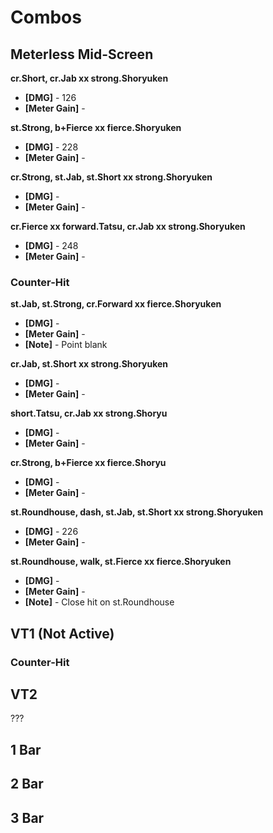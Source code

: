 # Combos #

## Meterless Mid-Screen ##

**cr.Short, cr.Jab xx strong.Shoryuken**
- **[DMG]** - 126
- **[Meter Gain]** -

**st.Strong, b+Fierce xx fierce.Shoryuken**
- **[DMG]** - 228
- **[Meter Gain]** -

**cr.Strong, st.Jab, st.Short xx strong.Shoryuken**
- **[DMG]** -
- **[Meter Gain]** -

**cr.Fierce xx forward.Tatsu, cr.Jab xx strong.Shoryuken**
- **[DMG]** - 248
- **[Meter Gain]** -

### Counter-Hit

**st.Jab, st.Strong, cr.Forward xx fierce.Shoryuken**
- **[DMG]** -
- **[Meter Gain]** -
- **[Note]** - Point blank

**cr.Jab, st.Short xx strong.Shoryuken**
- **[DMG]** -
- **[Meter Gain]** -

**short.Tatsu, cr.Jab xx strong.Shoryu**
- **[DMG]** -
- **[Meter Gain]** -

**cr.Strong, b+Fierce xx fierce.Shoryu**
- **[DMG]** -
- **[Meter Gain]** -

**st.Roundhouse, dash, st.Jab, st.Short xx strong.Shoryuken**
- **[DMG]** - 226
- **[Meter Gain]** -

**st.Roundhouse, walk, st.Fierce xx fierce.Shoryuken**
- **[DMG]** -
- **[Meter Gain]** -
- **[Note]** - Close hit on st.Roundhouse

## VT1 (Not Active)



### Counter-Hit

## VT2

???

## 1 Bar

## 2 Bar

## 3 Bar
